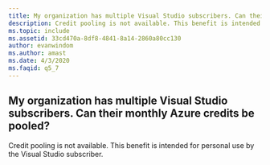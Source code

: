 ```yaml
---
title: My organization has multiple Visual Studio subscribers. Can their monthly Azure credits be pooled?
description: Credit pooling is not available. This benefit is intended for personal use by the Visual Studio subscriber.
ms.topic: include
ms.assetid: 33cd470a-8df8-4841-8a14-2860a80cc130
author: evanwindom
ms.author: amast
ms.date: 4/3/2020
ms.faqid: q5_7
---
```


## My organization has multiple Visual Studio subscribers. Can their monthly Azure credits be pooled?

Credit pooling is not available. This benefit is intended for personal use by the Visual Studio subscriber.
